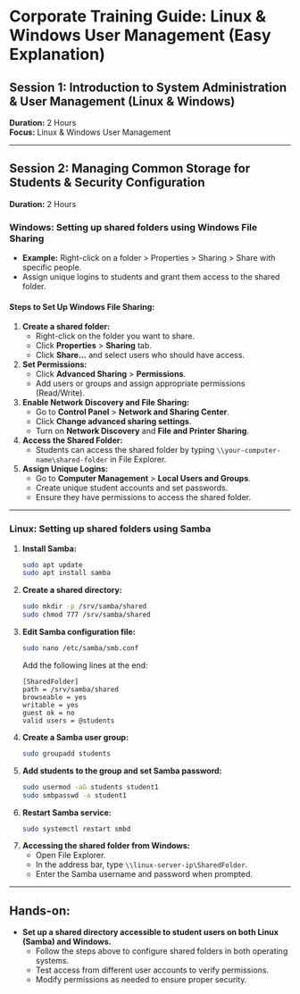 # **Corporate Training Guide: Linux & Windows User Management (Easy Explanation)**  
## **Session 1: Introduction to System Administration & User Management (Linux & Windows)**  
**Duration:** 2 Hours  
**Focus:** Linux & Windows User Management  

---

## **Session 2: Managing Common Storage for Students & Security Configuration**  
**Duration:** 2 Hours  

### **Windows: Setting up shared folders using Windows File Sharing**  
- **Example:** Right-click on a folder > Properties > Sharing > Share with specific people.  
- Assign unique logins to students and grant them access to the shared folder.  

#### **Steps to Set Up Windows File Sharing:**  
1. **Create a shared folder:**  
   - Right-click on the folder you want to share.
   - Click **Properties** > **Sharing** tab.
   - Click **Share...** and select users who should have access.
2. **Set Permissions:**  
   - Click **Advanced Sharing** > **Permissions**.
   - Add users or groups and assign appropriate permissions (Read/Write).
3. **Enable Network Discovery and File Sharing:**  
   - Go to **Control Panel** > **Network and Sharing Center**.
   - Click **Change advanced sharing settings**.
   - Turn on **Network Discovery** and **File and Printer Sharing**.
4. **Access the Shared Folder:**  
   - Students can access the shared folder by typing `\\your-computer-name\shared-folder` in File Explorer.
5. **Assign Unique Logins:**  
   - Go to **Computer Management** > **Local Users and Groups**.
   - Create unique student accounts and set passwords.
   - Ensure they have permissions to access the shared folder.

---

### **Linux: Setting up shared folders using Samba**  
1. **Install Samba:**  
   ```bash
   sudo apt update
   sudo apt install samba
   ```
2. **Create a shared directory:**  
   ```bash
   sudo mkdir -p /srv/samba/shared
   sudo chmod 777 /srv/samba/shared
   ```
3. **Edit Samba configuration file:**  
   ```bash
   sudo nano /etc/samba/smb.conf
   ```
   Add the following lines at the end:
   ```
   [SharedFolder]
   path = /srv/samba/shared
   browseable = yes
   writable = yes
   guest ok = no
   valid users = @students
   ```
4. **Create a Samba user group:**  
   ```bash
   sudo groupadd students
   ```
5. **Add students to the group and set Samba password:**  
   ```bash
   sudo usermod -aG students student1
   sudo smbpasswd -a student1
   ```
6. **Restart Samba service:**  
   ```bash
   sudo systemctl restart smbd
   ```
7. **Accessing the shared folder from Windows:**  
   - Open File Explorer.
   - In the address bar, type `\\linux-server-ip\SharedFolder`.
   - Enter the Samba username and password when prompted.

---

## **Hands-on:**
- **Set up a shared directory accessible to student users on both Linux (Samba) and Windows.**  
  - Follow the steps above to configure shared folders in both operating systems.
  - Test access from different user accounts to verify permissions.
  - Modify permissions as needed to ensure proper security.